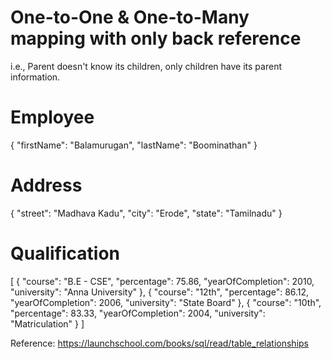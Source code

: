 # One-to-One & One-to-Many mapping with only back reference
i.e., Parent doesn't know its children, only children have its parent information.

# Employee
{
  "firstName": "Balamurugan",
  "lastName": "Boominathan"
}

# Address
{
	"street": "Madhava Kadu",
	"city": "Erode",
	"state": "Tamilnadu"
}

# Qualification
[
  {
    "course": "B.E - CSE",
    "percentage": 75.86,
    "yearOfCompletion": 2010,
    "university": "Anna University"
  },
  {
    "course": "12th",
    "percentage": 86.12,
    "yearOfCompletion": 2006,
    "university": "State Board"
  },
  {
    "course": "10th",
    "percentage": 83.33,
    "yearOfCompletion": 2004,
    "university": "Matriculation"
  }
]


Reference:
https://launchschool.com/books/sql/read/table_relationships